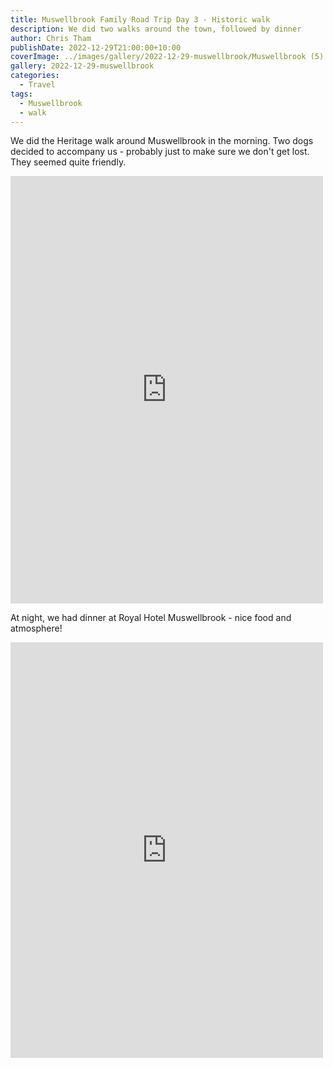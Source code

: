 ```yaml
---
title: Muswellbrook Family Road Trip Day 3 - Historic walk
description: We did two walks around the town, followed by dinner
author: Chris Tham
publishDate: 2022-12-29T21:00:00+10:00
coverImage: ../images/gallery/2022-12-29-muswellbrook/Muswellbrook (5).jpeg
gallery: 2022-12-29-muswellbrook
categories:
  - Travel
tags:
  - Muswellbrook
  - walk
---
```


We did the Heritage walk around Muswellbrook in the morning. Two dogs decided to accompany us - probably just to make sure we don't get lost. They seemed quite friendly.

<iframe src="https://www.facebook.com/plugins/post.php?href=https%3A%2F%2Fwww.facebook.com%2Fchris1.tham%2Fposts%2Fpfbid0SXsGKuKMCi32wiHLS48We2cXsuzhuNBypZmzCm73EEeqiKSeSGqLZUUCpnWy4KVBl&show_text=true&width=500" width="500" height="684" style="border:none;overflow:hidden" scrolling="no" frameborder="0" allowfullscreen="true" allow="autoplay; clipboard-write; encrypted-media; picture-in-picture; web-share"></iframe>

At night, we had dinner at Royal Hotel Muswellbrook - nice food and atmosphere!

<iframe src="https://www.facebook.com/plugins/post.php?href=https%3A%2F%2Fwww.facebook.com%2Fchris1.tham%2Fposts%2Fpfbid0RawCDCKp57YTExLxUK2RTnuEE1o5zmRoUMLsbJeRYHK6S5UsnZ9LsbkofUTxH3kEl&show_text=true&width=500" width="500" height="665" style="border:none;overflow:hidden" scrolling="no" frameborder="0" allowfullscreen="true" allow="autoplay; clipboard-write; encrypted-media; picture-in-picture; web-share"></iframe>
